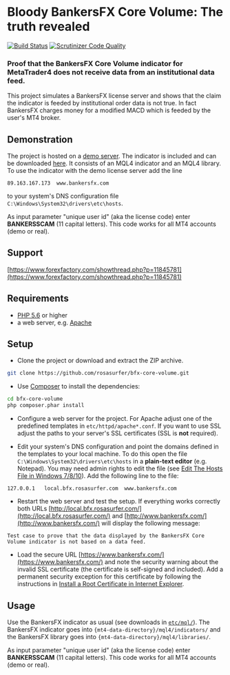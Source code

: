 Bloody BankersFX Core Volume: The truth revealed
================================================

[![Build Status](https://scrutinizer-ci.com/g/rosasurfer/bfx-core-volume/badges/build.png?b=master)](https://scrutinizer-ci.com/g/rosasurfer/bfx-core-volume/build-status/master)
[![Scrutinizer Code Quality](https://scrutinizer-ci.com/g/rosasurfer/bfx-core-volume/badges/quality-score.png?b=master)](https://scrutinizer-ci.com/g/rosasurfer/bfx-core-volume/?branch=master)


### Proof that the BankersFX Core Volume indicator for MetaTrader4 does not receive data from an institutional data feed.

This project simulates a BankersFX license server and shows that the claim the indicator is feeded by institutional order
data is not true. In fact BankersFX charges money for a modified MACD which is feeded by the user's MT4 broker.


Demonstration
-------------
The project is hosted on a [demo server](http://bfx.rosasurfer.com/). The indicator is included and can be downloaded
[here](etc/mql). It consists of an MQL4 indicator and an MQL4 library. To use the indicator with the demo license server
add the line

```89.163.167.173  www.bankersfx.com```

to your system's DNS configuration file ```C:\Windows\System32\drivers\etc\hosts```.

As input parameter "unique user id" (aka the license code) enter **BANKERSSCAM** (11 capital letters). This code works for all
MT4 accounts (demo or real).


Support
-------
[https://www.forexfactory.com/showthread.php?p=11845781](https://www.forexfactory.com/showthread.php?p=11845781)


Requirements
------------
 * [PHP 5.6](http://php.net/) or higher
 * a web server, e.g. [Apache](https://httpd.apache.org/)


Setup
-----
* Clone the project or download and extract the ZIP archive.
```bash
git clone https://github.com/rosasurfer/bfx-core-volume.git
```

* Use [Composer](http://getcomposer.org) to install the dependencies:
```bash
cd bfx-core-volume
php composer.phar install
```

* Configure a web server for the project. For Apache adjust one of the predefined templates in ```etc/httpd/apache*.conf```.
  If you want to use SSL adjust the paths to your server's SSL certificates (SSL is **not** required).

* Edit your system's DNS configuration and point the domains defined in the templates to your local machine. To do this open
  the file ```C:\Windows\System32\drivers\etc\hosts``` in a **plain-text editor** (e.g. Notepad). You may need admin
  rights to edit the file (see [Edit The Hosts File in Windows 7/8/10](https://www.thewindowsclub.com/hosts-file-in-windows)).
  Add the following line to the file:
```
127.0.0.1   local.bfx.rosasurfer.com  www.bankersfx.com
```

* Restart the web server and test the setup. If everything works correctly both URLs
  [http://local.bfx.rosasurfer.com/](http://local.bfx.rosasurfer.com/) and
  [http://www.bankersfx.com/](http://www.bankersfx.com/) will display the following message:
```
Test case to prove that the data displayed by the BankersFX Core Volume indicator is not based on a data feed.
```


* Load the secure URL [https://www.bankersfx.com/](https://www.bankersfx.com/) and note the security warning about the invalid
  SSL certificate (the certificate is self-signed and included). Add a permanent security exception for this
  certificate by following the instructions in [Install a Root Certificate in Internet Explorer](https://www.poweradmin.com/help/sslhints/ie.aspx).


Usage
-----
Use the BankersFX indicator as usual (see downloads in [```etc/mql/```](etc/mql)). The BankersFX indicator goes into
```{mt4-data-directory}/mql4/indicators/``` and the BankersFX library goes into ```{mt4-data-directory}/mql4/libraries/```.

As input parameter "unique user id" (aka the license code) enter **BANKERSSCAM** (11 capital letters). This code works for all
MT4 accounts (demo or real).
